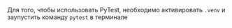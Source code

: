 Для того, чтобы использовать PyTest, необходимо активировать `.venv` и  
заупустить команду `pytest` в терминале